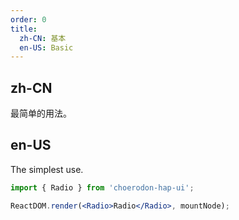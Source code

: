 ```yaml
---
order: 0
title:
  zh-CN: 基本
  en-US: Basic
---
```


## zh-CN

最简单的用法。

## en-US

The simplest use.

```jsx
import { Radio } from 'choerodon-hap-ui';

ReactDOM.render(<Radio>Radio</Radio>, mountNode);
```
